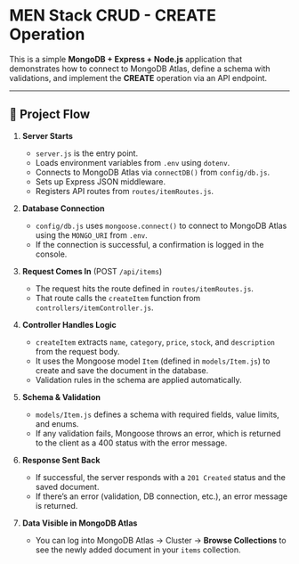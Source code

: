 # MEN Stack CRUD - CREATE Operation

This is a simple **MongoDB + Express + Node.js** application that demonstrates how to connect to MongoDB Atlas, define a schema with validations, and implement the **CREATE** operation via an API endpoint.

---

## 📂 Project Flow

1. **Server Starts**  
   - `server.js` is the entry point.  
   - Loads environment variables from `.env` using `dotenv`.  
   - Connects to MongoDB Atlas via `connectDB()` from `config/db.js`.  
   - Sets up Express JSON middleware.  
   - Registers API routes from `routes/itemRoutes.js`.

2. **Database Connection**  
   - `config/db.js` uses `mongoose.connect()` to connect to MongoDB Atlas using the `MONGO_URI` from `.env`.  
   - If the connection is successful, a confirmation is logged in the console.

3. **Request Comes In** (POST `/api/items`)  
   - The request hits the route defined in `routes/itemRoutes.js`.  
   - That route calls the `createItem` function from `controllers/itemController.js`.

4. **Controller Handles Logic**  
   - `createItem` extracts `name`, `category`, `price`, `stock`, and `description` from the request body.  
   - It uses the Mongoose model `Item` (defined in `models/Item.js`) to create and save the document in the database.  
   - Validation rules in the schema are applied automatically.

5. **Schema & Validation**  
   - `models/Item.js` defines a schema with required fields, value limits, and enums.  
   - If any validation fails, Mongoose throws an error, which is returned to the client as a 400 status with the error message.

6. **Response Sent Back**  
   - If successful, the server responds with a `201 Created` status and the saved document.  
   - If there’s an error (validation, DB connection, etc.), an error message is returned.

7. **Data Visible in MongoDB Atlas**  
   - You can log into MongoDB Atlas → Cluster → **Browse Collections** to see the newly added document in your `items` collection.

